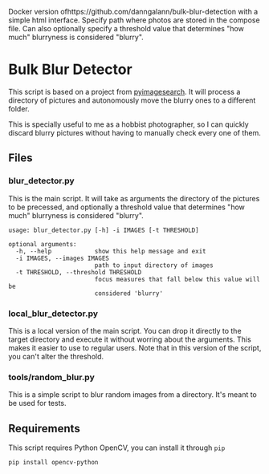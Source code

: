 Docker version ofhttps://github.com/danngalann/bulk-blur-detection with a simple html interface.
Specify path where photos are stored in the compose file. Can also optionally specify a threshold value that determines "how much" blurryness is considered "blurry".





# Bulk Blur Detector
This script is based on a project from [pyimagesearch](https://www.pyimagesearch.com). It will process a directory of pictures and autonomously move the blurry ones to a different folder.

This is specially useful to me as a hobbist photographer, so I can quickly discard blurry pictures without having to manually check every one of them.

## Files
### blur_detector.py
This is the main script. It will take as arguments the directory of the pictures to be precessed, and optionally a threshold value that determines "how much" blurryness is considered "blurry".

```
usage: blur_detector.py [-h] -i IMAGES [-t THRESHOLD]

optional arguments:
  -h, --help            show this help message and exit
  -i IMAGES, --images IMAGES
                        path to input directory of images
  -t THRESHOLD, --threshold THRESHOLD
                        focus measures that fall below this value will be
                        considered 'blurry'
```

### local_blur_detector.py
This is a local version of the main script. You can drop it directly to the target directory and execute it without worring about the arguments. This makes it easier to use to regular users.
Note that in this version of the script, you can't alter the threshold.

### tools/random_blur.py
This is a simple script to blur random images from a directory. It's meant to be used for tests.

## Requirements
This script requires Python OpenCV, you can install it through ```pip```

```pip install opencv-python```
